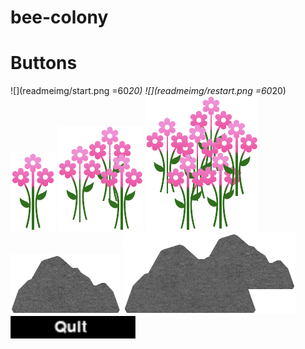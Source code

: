 # bee-colony




# Buttons


![](readmeimg/start.png =60*20) ![](readmeimg/restart.png =60*20) ![](readmeimg/flower1.png) ![](readmeimg/flower2.png) ![](readmeimg/flower3.png) ![](readmeimg/smallrock.png) ![](readmeimg/bigrock.png) ![](readmeimg/quit.png)
